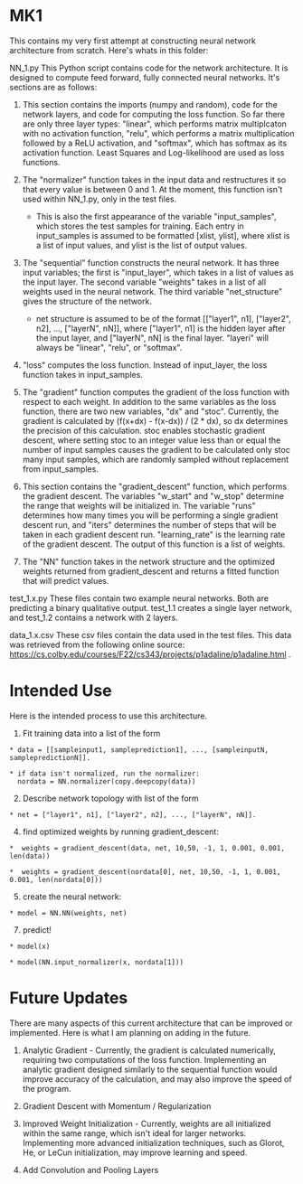 # MK1

This contains my very first attempt at constructing neural network architecture from scratch.
Here's whats in this folder:

NN_1.py
  This Python script contains code for the network architecture. It is designed to compute 
  feed forward, fully connected neural networks. It's sections are as follows:

  1. This section contains the imports (numpy and random), code for the network layers, and
     code for computing the loss function. So far there are only three layer types: "linear",
     which performs matrix multiplcaton with no activation function, "relu", which performs a
     matrix multiplication followed by a ReLU activation, and "softmax", which has softmax as
     its activation function. Least Squares and Log-likelihood are used as loss functions.
     
  2. The "normalizer" function takes in the input data and restructures it so that every value
     is between 0 and 1. At the moment, this function isn't used within NN_1.py, only in the
     test files.
     
     * This is also the first appearance of the variable "input_samples", which stores the test
       samples for training. Each entry in input_samples is assumed to be formatted
       [xlist, ylist], where xlist is a list of input values, and ylist is the list of output
       values.

  3. The "sequential" function constructs the neural network. It has three input variables; the
     first is "input_layer", which takes in a list of values as the input layer. The second
     variable "weights" takes in a list of all weights used in the neural network. The third
     variable "net_structure" gives the structure of the network.

     * net structure is assumed to be of the format
             [["layer1", n1], ["layer2", n2], ..., ["layerN", nN]],
       where ["layer1", n1] is the hidden layer after the input layer, and ["layerN", nN] is the
       final layer. "layeri" will always be "linear", "relu", or "softmax".

  4. "loss" computes the loss function. Instead of input_layer, the loss function takes in
     input_samples.

  5. The "gradient" function computes the gradient of the loss function with respect to each
     weight. In addition to the same variables as the loss function, there are two new variables,
     "dx" and "stoc". Currently, the gradient is calculated by
             (f(x+dx) - f(x-dx)) / (2 * dx),
     so dx determines the precision of this calculation. stoc enables stochastic gradient descent,
     where setting stoc to an integer value less than or equal the number of input samples causes
     the gradient to be calculated only stoc many input samples, which are randomly sampled without
     replacement from input_samples.

  6. This section contains the "gradient_descent" function, which performs the gradient descent.
     The variables "w_start" and "w_stop" determine the range that weights will be initialized in.
     The variable "runs" determines how many times you will be performing a single gradient descent
     run, and "iters" determines the number of steps that will be taken in each gradient descent run.
     "learning_rate" is the learning rate of the gradient descent. The output of this function is
     a list of weights.

  7. The "NN" function takes in the network structure and the optimized weights returned from
     gradient_descent and returns a fitted function that will predict values.
     

test_1.x.py 
  These files contain two example neural networks. Both are predicting a binary qualitative output.
  test_1.1 creates a single layer network, and test_1.2 contains a network with 2 layers.

data_1.x.csv
  These csv files contain the data used in the test files. This data was retrieved from the following
  online source: https://cs.colby.edu/courses/F22/cs343/projects/p1adaline/p1adaline.html .



# Intended Use

Here is the intended process to use this architecture.

  1. Fit training data into a list of the form
     
    * data = [[sampleinput1, sampleprediction1], ..., [sampleinputN, samplepredictionN]].

    * if data isn't normalized, run the normalizer:
      nordata = NN.normalizer(copy.deepcopy(data))
       
     
  2. Describe network topology with list of the form
     
    * net = ["layer1", n1], ["layer2", n2], ..., ["layerN", nN]].
     
  4. find optimized weights by running gradient_descent:
     
    *  weights = gradient_descent(data, net, 10,50, -1, 1, 0.001, 0.001, len(data))

    *  weights = gradient_descent(nordata[0], net, 10,50, -1, 1, 0.001, 0.001, len(nordata[0]))

  5. create the neural network:
     
    * model = NN.NN(weights, net)

  7. predict!

    * model(x)

    * model(NN.input_normalizer(x, nordata[1]))


# Future Updates

There are many aspects of this current architecture that can be improved or implemented. Here is what
I am planning on adding in the future.

  1. Analytic Gradient - Currently, the gradient is calculated numerically, requiring two computations
     of the loss function. Implementing an analytic gradient designed similarly to the sequential
     function would improve accuracy of the calculation, and may also improve the speed of the program.

  2. Gradient Descent with Momentum / Regularization

  3. Improved Weight Initialization - Currently, weights are all initialized within the same
     range, which isn't ideal for larger networks. Implementing more advanced initialization techniques,
     such as Glorot, He, or LeCun initialization, may improve learning and speed.

  4. Add Convolution and Pooling Layers
  

